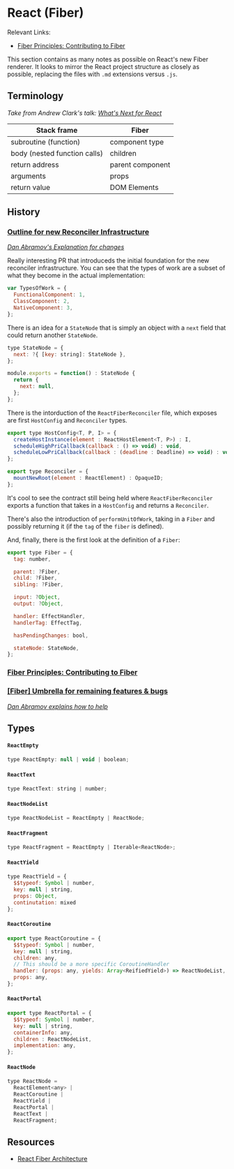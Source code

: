 # React (Fiber)

Relevant Links:

- [Fiber Principles: Contributing to Fiber](https://github.com/facebook/react/issues/7942)

This section contains as many notes as possible on React's new Fiber renderer. It looks to mirror the React project structure as closely as possible, replacing the files with `.md` extensions versus `.js`.

## Terminology

_Take from Andrew Clark's talk: [What's Next for React](https://www.youtube.com/watch?v=aV1271hd9ew)_

| Stack frame | Fiber |
|-------------|-------|
| subroutine (function) | component type |
| body (nested function calls) | children |
| return address | parent component |
| arguments | props |
| return value | DOM Elements |

## History

### [Outline for new Reconciler Infrastructure](https://github.com/facebook/react/pull/6690)

_[Dan Abramov's Explanation for changes](https://github.com/facebook/react/pull/6690#issuecomment-217130167)_

Really interesting PR that introduceds the initial foundation for the new reconciler infrastructure. You can see that the types of work are a subset of what they become in the actual implementation:

```js
var TypesOfWork = {
  FunctionalComponent: 1,
  ClassComponent: 2,
  NativeComponent: 3,
};
```

There is an idea for a `StateNode` that is simply an object with a `next` field that could return another `StateNode`.

```js
type StateNode = {
  next: ?{ [key: string]: StateNode },
};

module.exports = function() : StateNode {
  return {
    next: null,
  };
};
```

There is the intorduction of the `ReactFiberReconciler` file, which exposes are first `HostConfig` and `Reconciler` types.

```js
export type HostConfig<T, P, I> = {
  createHostInstance(element : ReactHostElement<T, P>) : I,
  scheduleHighPriCallback(callback : () => void) : void,
  scheduleLowPriCallback(callback : (deadline : Deadline) => void) : void
};

export type Reconciler = {
  mountNewRoot(element : ReactElement) : OpaqueID;
};
```

It's cool to see the contract still being held where `ReactFiberReconciler` exports a function that takes in a `HostConfig` and returns a `Reconciler`.

There's also the introduction of `performUnitOfWork`, taking in a `Fiber` and possibly returning it (if the `tag` of the `fiber` is defined).

And, finally, there is the first look at the definition of a `Fiber`:

```js
export type Fiber = {
  tag: number,

  parent: ?Fiber,
  child: ?Fiber,
  sibling: ?Fiber,

  input: ?Object,
  output: ?Object,

  handler: EffectHandler,
  handlerTag: EffectTag,

  hasPendingChanges: bool,

  stateNode: StateNode,
};
```

### [Fiber Principles: Contributing to Fiber](https://github.com/facebook/react/issues/7942)

### [[Fiber] Umbrella for remaining features & bugs](https://github.com/facebook/react/issues/7925)

_[Dan Abramov explains how to help](https://github.com/facebook/react/issues/7925#issuecomment-259258900)_

## Types

#### `ReactEmpty`

```js
type ReactEmpty: null | void | boolean;
```

#### `ReactText`

```js
type ReactText: string | number;
```

#### `ReactNodeList`

```js
type ReactNodeList = ReactEmpty | ReactNode;
```

#### `ReactFragment`

```js
type ReactFragment = ReactEmpty | Iterable<ReactNode>;
```

#### `ReactYield`

```js
type ReactYield = {
  $$typeof: Symbol | number,
  key: null | string,
  props: Object,
  continutation: mixed
};
```

#### `ReactCoroutine`

```js
export type ReactCoroutine = {
  $$typeof: Symbol | number,
  key: null | string,
  children: any,
  // This should be a more specific CoroutineHandler
  handler: (props: any, yields: Array<ReifiedYield>) => ReactNodeList,
  props: any,
};
```

#### `ReactPortal`

```js
export type ReactPortal = {
  $$typeof: Symbol | number,
  key: null | string,
  containerInfo: any,
  children : ReactNodeList,
  implementation: any,
};
```

#### `ReactNode`

```js
type ReactNode =
  ReactElement<any> |
  ReactCoroutine |
  ReactYield |
  ReactPortal |
  ReactText |
  ReactFragment;
```

## Resources

- [React Fiber Architecture](https://github.com/acdlite/react-fiber-architecture)
